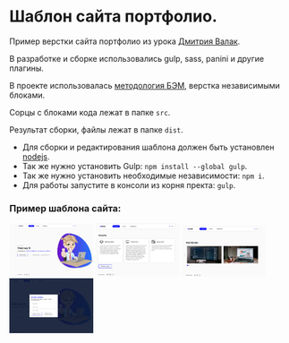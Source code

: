 # Шаблон сайта портфолио.

Пример верстки сайта портфолио из урока [Дмитрия Валак](https://brainscloud.ru/).

В разработке и сборке использовались gulp, sass, panini и другие плагины.

В проекте использовалась [методология БЭМ](https://ru.bem.info/methodology/), верстка независимыми блоками.

Сорцы с блоками кода лежат в папке `src`.

Результат сборки, файлы лежат в папке `dist`.

* Для сборки и редактирования шаблона должен быть установлен [nodejs](https://nodejs.org/).
* Так же нужно установить Gulp: `npm install --global gulp`.
* Так же нужно установить необходимые независимости: `npm i`.
* Для работы запустите в консоли из корня пректа: `gulp`.

### Пример шаблона сайта:

<img src="https://github.com/eds2109/gulp-template-sait-portfolio/blob/master/images/001.png" alt="" width="150"/> <img src="https://github.com/eds2109/gulp-template-sait-portfolio/blob/master/images/002.png" alt="" width="150"/> <img src="https://github.com/eds2109/gulp-template-sait-portfolio/blob/master/images/003.png" alt="" width="150"/> <img src="https://github.com/eds2109/gulp-template-sait-portfolio/blob/master/images/004.png" alt="" width="150"/>
